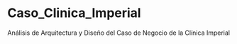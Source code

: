 # Caso_Clinica_Imperial
Análisis de Arquitectura y Diseño del Caso de Negocio de la Clínica Imperial
